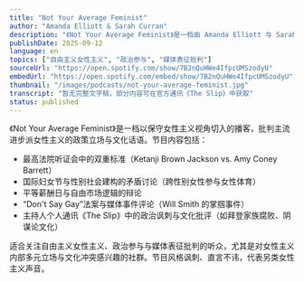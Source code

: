 ```yaml
---
title: "Not Your Average Feminist"
author: "Amanda Elliott & Sarah Curran"
description: "《Not Your Average Feminist》是一档由 Amanda Elliott 与 Sarah Curran 主持的播客，以保守女性主义视角探讨当代性别与政治议题。节目批判主流女性主义的进步政策立场，强调个人责任、传统价值与自由市场逻辑。内容涵盖最高法院听证会、跨性别运动、平等薪酬日、职场文化与媒体事件评论，风格犀利、讽刺，在保守派女性听众中具有一定影响力。Spotify 评分为 5.0（3 条评论），定位为另类女性主义声音。"
publishDate: 2025-09-12
language: en
topics: ["自由主义女性主义", "政治参与", "媒体表征批判"]
sourceUrl: "https://open.spotify.com/show/7B2nQuHWe4IfpcUMSzodyU"
embedUrl: "https://open.spotify.com/embed/show/7B2nQuHWe4IfpcUMSzodyU"
thumbnail: "/images/podcasts/not-your-average-feminist.jpg"
transcript: "暂无完整文字稿，部分内容可在官方通讯《The Slip》中获取"
status: published
---
```


《Not Your Average Feminist》是一档以保守女性主义视角切入的播客，批判主流进步派女性主义的政策立场与文化话语。节目内容包括：

- 最高法院听证会中的双重标准（Ketanji Brown Jackson vs. Amy Coney Barrett）
- 国际妇女节与性别社会建构的矛盾讨论（跨性别女性参与女性体育）
- 平等薪酬日与自由市场逻辑的辩论
- “Don't Say Gay”法案与媒体事件评论（Will Smith 的掌掴事件）
- 主持人个人通讯《The Slip》中的政治讽刺与文化批评（如拜登家族腐败、阴谋论文化）

适合关注自由主义女性主义、政治参与与媒体表征批判的听众，尤其是对女性主义内部多元立场与文化冲突感兴趣的社群。节目风格讽刺、直言不讳，代表另类女性主义声音。
